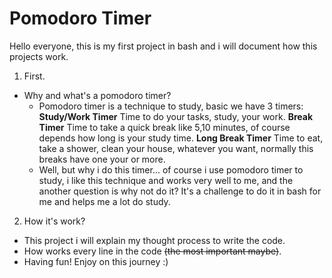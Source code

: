 # Pomodoro Timer

Hello everyone, this is my first project in bash and i will document how this projects work.
1. First.
- Why and what's a pomodoro timer?
  - Pomodoro timer is a technique to study, basic we have 3 timers:
  **Study/Work Timer** Time to do your tasks, study, your work. 
  **Break Timer** Time to take a quick break like 5,10 minutes, of course depends how long is your study time.
  **Long Break Timer** Time to eat, take a shower, clean your house, whatever you want, normally this breaks have one your or more.
  - Well, but why i do this timer... of course i use pomodoro timer to study, i like this technique and works very well to me, and the another question is why not do it? It's a challenge to do it in bash for me and helps me a lot do study.

2. How it's work?
- This project i will explain my thought process to write the code.
- How works every line in the code ~~(the most important maybe)~~.
- Having fun!  Enjoy on this journey :)
